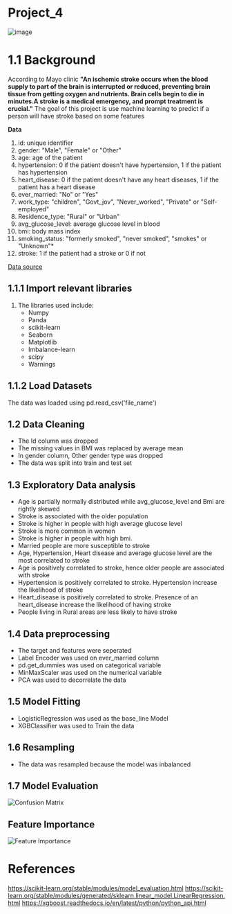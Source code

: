# Project_4
![image](https://www.houston-perio.com/wp-content/uploads/2019/07/STROKE.jpg)
# 1.1 Background
According to Mayo clinic **"An ischemic stroke occurs when the blood supply to part of the brain is interrupted or reduced, preventing brain tissue from getting oxygen and nutrients. Brain cells begin to die in minutes.A stroke is a medical emergency, and prompt treatment is crucial."**
The goal of this project is use machine learning to predict if a person will have stroke based on some features

**Data**  
1) id: unique identifier  
2) gender: "Male", "Female" or "Other"  
3) age: age of the patient  
4) hypertension: 0 if the patient doesn't have hypertension, 1 if the patient has hypertension  
5) heart_disease: 0 if the patient doesn't have any heart diseases, 1 if the patient has a heart disease  
6) ever_married: "No" or "Yes"  
7) work_type: "children", "Govt_jov", "Never_worked", "Private" or "Self-employed"  
8) Residence_type: "Rural" or "Urban"  
9) avg_glucose_level: average glucose level in blood  
10) bmi: body mass index  
11) smoking_status: "formerly smoked", "never smoked", "smokes" or "Unknown"*  
12) stroke: 1 if the patient had a stroke or 0 if not  

[Data source](https://www.kaggle.com/datasets/fedesoriano/stroke-prediction-dataset)
## 1.1.1 Import relevant libraries
1. The libraries used include:
    * Numpy
    * Panda
    * scikit-learn
    * Seaborn
    * Matplotlib
    * Imbalance-learn
    * scipy
    * Warnings
## 1.1.2 Load Datasets
The data was loaded using pd.read_csv('file_name')
## 1.2 Data Cleaning
* The Id column was dropped
* The missing values in BMI was replaced by average mean
* In gender column, Other gender type was dropped
* The data was split into train and test set
## 1.3 Exploratory Data analysis
* Age is partially normally distributed while avg_glucose_level and Bmi are rightly skewed
* Stroke is associated with the older population
* Stroke is higher in people with high average glucose level
* Stroke is more common in women
* Stroke is higher in people with high bmi.
* Married people are more susceptible to stroke
* Age, Hypertension, Heart disease and average glucose level are the most correlated to stroke
* Age is positively correlated to stroke, hence older people are associated with stroke
* Hypertension is positively correlated to stroke. Hypertension increase the likelihood of stroke
* Heart_disease is positively correlated to stroke. Presence of an heart_disease increase the likelihood of having stroke
* People living in Rural areas are less likely to have stroke
## 1.4 Data preprocessing
* The target and features were seperated
* Label Encoder was used on ever_married column
* pd.get_dummies was used on categorical variable
* MinMaxScaler was used on the numerical variable
* PCA was used to decorrelate the data
## 1.5 Model Fitting
* LogisticRegression was used as the base_line Model
* XGBClassifier was used to Train the data
## 1.6 Resampling
* The data was resampled because the model was inbalanced
## 1.7 Model Evaluation
![Confusion Matrix](https://github.com/issaissa2608/Stroke_prediction/assets/123243046/89f037aa-52f5-463e-b310-bdf92ecbb7e5)

## Feature Importance
![Feature Importance](https://github.com/issaissa2608/Stroke_prediction/assets/123243046/54d1e07d-b94b-471a-a4d5-fe02f1c6d417)



# References
https://scikit-learn.org/stable/modules/model_evaluation.html
https://scikit-learn.org/stable/modules/generated/sklearn.linear_model.LinearRegression.html
https://xgboost.readthedocs.io/en/latest/python/python_api.html
